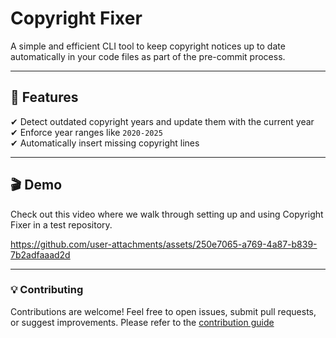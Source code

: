 # Copyright Fixer

A simple and efficient CLI tool to keep copyright notices up to date automatically in your code files as part of the pre-commit process.

---

## 🚀 Features

✔ Detect outdated copyright years and update them with the current year  
✔ Enforce year ranges like `2020-2025`  
✔ Automatically insert missing copyright lines

---

## 🎬 Demo

Check out this video where we walk through setting up and using Copyright Fixer in a test repository.


https://github.com/user-attachments/assets/250e7065-a769-4a87-b839-7b2adfaaad2d

---

### 💡 Contributing


Contributions are welcome! Feel free to open issues, submit pull requests, or suggest improvements. 
Please refer to the [contribution guide](./CONTRIBUTING.md)
